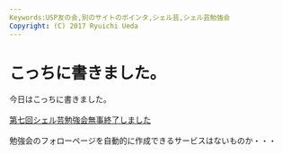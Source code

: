 ```yaml
---
Keywords:USP友の会,別のサイトのポインタ,シェル芸,シェル芸勉強会
Copyright: (C) 2017 Ryuichi Ueda
---
```


# こっちに書きました。
今日はこっちに書きました。<br />
<br />
<a href="http://www.usptomo.com/PAGE=20131104USPSTUDYDONE" target="_blank">第七回シェル芸勉強会無事終了しました</a><br />
<br />
勉強会のフォローページを自動的に作成できるサービスはないものか・・・
